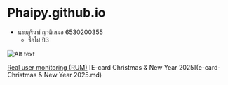 # Phaipy.github.io

- นายภูรินท์ ญาติเสมอ 6530200355
  - ชื่อไผ่ ปี3

![Alt text](Img/received_1518586468807450.jpeg)

[Real user monitoring (RUM)](real-user-monitoring.md)
[E-card Christmas & New Year 2025](e-card-Christmas & New Year 2025.md)
